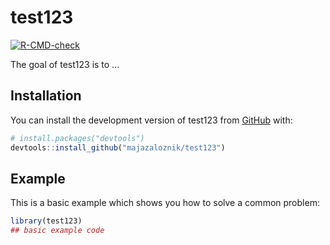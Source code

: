 # test123
<!-- badges: start -->
  [![R-CMD-check](https://github.com/majazaloznik/test123/actions/workflows/R-CMD-check.yaml/badge.svg)](https://github.com/majazaloznik/test123/actions/workflows/R-CMD-check.yaml)
  <!-- badges: end -->


The goal of test123 is to ...

## Installation

You can install the development version of test123 from [GitHub](https://github.com/) with:

``` r
# install.packages("devtools")
devtools::install_github("majazaloznik/test123")
```

## Example

This is a basic example which shows you how to solve a common problem:

``` r
library(test123)
## basic example code
```


